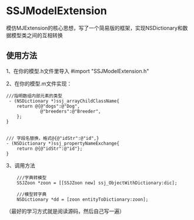# SSJModelExtension
模仿MJExtension的核心思想，写了一个简易版的框架，实现NSDictionary和数据模型类之间的互相转换
## 使用方法

1、在你的模型.h文件里导入
  #import "SSJModelExtension.h"

2、在你的模型.m文件实现：
```
///指明数组内部元素的类型
 - (NSDictionary *)ssj_arrayChildClassName{
    return @{@"dogs":@"Dog",
             @"breeders":@"Breeder",
    };
}


/// 字段名替换，格式@{@"idStr":@"id",}
- (NSDictionary *)ssj_propertyNameExchange{
    return @{@"idStr":@"id"};
}
```

3、调用方法
```
    ///字典转模型
    SSJZoon *zoon = [[SSJZoon new] ssj_ObjectWithDictionary:dic];

    ///模型转字典
    NSDictionary *dd = [zoon entityToDictionary:zoon];
```

（最好的学习方式就是阅读源码，然后自己写一遍）
